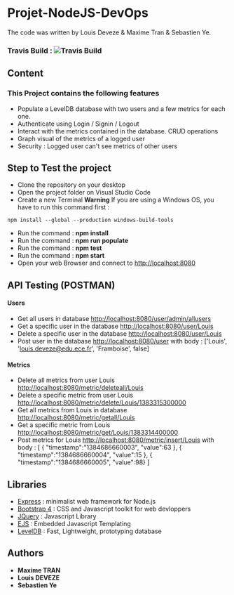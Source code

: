 # Projet-NodeJS-DevOps

The code was written by Louis Deveze &amp; Maxime Tran &amp; Sebastien Ye.

### Travis Build : ![Travis Build](https://travis-ci.com/LouisDeveze/Projet-NodeJS-DevOps.svg?branch=master) 

## Content

### This Project contains the following features

* Populate a LevelDB database with two users and a few metrics for each one.
* Authenticate using Login / Signin / Logout
* Interact with the metrics contained in the database. CRUD operations
* Graph visual of the metrics of a logged user
* Security : Logged user can't see metrics of other users

## Step to Test the project

* Clone the repository on your desktop
* Open the project folder on Visual Studio Code
* Create a new Terminal
**Warning**
If you are using a Windows OS, you have to run this command first : 
```
npm install --global --production windows-build-tools
```
* Run the command : **npm install**
* Run the command : **npm run populate**
* Run the command : **npm test**
* Run the command : **npm start**
* Open your web Browser and connect to [http://localhost:8080](http://localhost:8080)

## API Testing (POSTMAN) 

#### Users

* Get all users in database [http://localhost:8080/user/admin/allusers](http://localhost:8080/user/admin/allusers)
* Get a specific user in the database [http://localhost:8080/user/Louis](http://localhost:8080/user/Louis)
* Delete a specific user in the database [http://localhost:8080/user/Louis](http://localhost:8080/user/Louis)
* Post user in the database [http://localhost:8080/user](http://localhost:8080/user)
  with body : ['Louis', 'louis.deveze@edu.ece.fr', 'Framboise', false]

#### Metrics

* Delete all metrics from user Louis [http://localhost:8080/metric/deleteall/Louis]()
* Delete a specific metric from user Louis [http://localhost:8080/metric/delete/Louis/1383315300000](http://localhost:8080/metric/delete/Louis/1383315300000)
* Get all metrics from Louis in database [http://localhost:8080/metric/getall/Louis](http://localhost:8080/metric/getall/Louis)
* Get a specific metric from Louis [http://localhost:8080/metric/get/Louis/1383314400000](http://localhost:8080/metric/get/Louis/1383314400000)
* Post metrics for Louis [http://localhost:8080/metric/insert/Louis](http://localhost:8080/metric/insert/Louis])
  with body : [ 
                { "timestamp":"1384686660003", "value":63 },
                { "timestamp":"1384686660004", "value":15 }, 
                { "timestamp":"1384686660005", "value":98}
              ]

## Libraries

* [Express](http://expressjs.com/) : minimalist web framework for Node.js
* [Bootstrap 4](https://getbootstrap.com/) : CSS and Javascript toolkit for web devloppers
* [JQuery](https://jquery.com/) : Javascript Library
* [EJS](https://ejs.co/) : Embedded Javascript Templating
* [LevelDB](https://github.com/google/leveldb) : Fast, Lightweight, prototyping database

## Authors

* **Maxime TRAN**
* **Louis DEVEZE**
* **Sebastien Ye**
